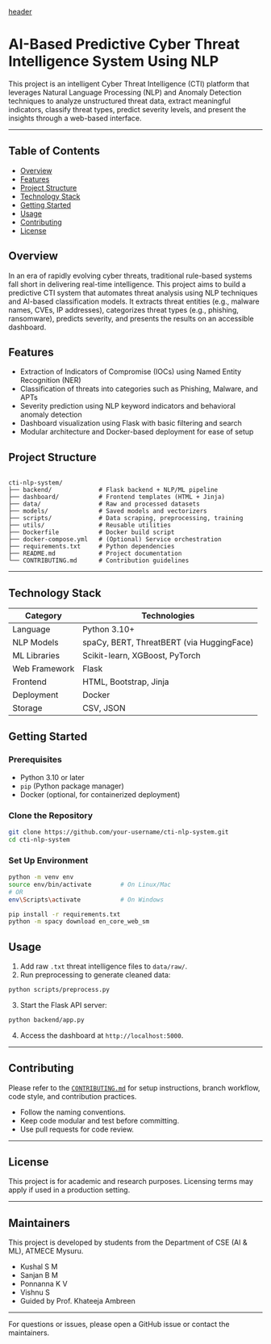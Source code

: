 [header](assets/header.png)

# AI-Based Predictive Cyber Threat Intelligence System Using NLP

This project is an intelligent Cyber Threat Intelligence (CTI) platform that leverages Natural Language Processing (NLP) and Anomaly Detection techniques to analyze unstructured threat data, extract meaningful indicators, classify threat types, predict severity levels, and present the insights through a web-based interface.

---

## Table of Contents

- [Overview](#overview)
- [Features](#features)
- [Project Structure](#project-structure)
- [Technology Stack](#technology-stack)
- [Getting Started](#getting-started)
- [Usage](#usage)
- [Contributing](#contributing)
- [License](#license)

## Overview

In an era of rapidly evolving cyber threats, traditional rule-based systems fall short in delivering real-time intelligence. This project aims to build a predictive CTI system that automates threat analysis using NLP techniques and AI-based classification models. It extracts threat entities (e.g., malware names, CVEs, IP addresses), categorizes threat types (e.g., phishing, ransomware), predicts severity, and presents the results on an accessible dashboard.

## Features

- Extraction of Indicators of Compromise (IOCs) using Named Entity Recognition (NER)
- Classification of threats into categories such as Phishing, Malware, and APTs
- Severity prediction using NLP keyword indicators and behavioral anomaly detection
- Dashboard visualization using Flask with basic filtering and search
- Modular architecture and Docker-based deployment for ease of setup

## Project Structure

```

cti-nlp-system/
├── backend/             # Flask backend + NLP/ML pipeline
├── dashboard/           # Frontend templates (HTML + Jinja)
├── data/                # Raw and processed datasets
├── models/              # Saved models and vectorizers
├── scripts/             # Data scraping, preprocessing, training
├── utils/               # Reusable utilities
├── Dockerfile           # Docker build script
├── docker-compose.yml   # (Optional) Service orchestration
├── requirements.txt     # Python dependencies
├── README.md            # Project documentation
└── CONTRIBUTING.md      # Contribution guidelines

```

---

## Technology Stack

| Category      | Technologies                              |
| ------------- | ----------------------------------------- |
| Language      | Python 3.10+                              |
| NLP Models    | spaCy, BERT, ThreatBERT (via HuggingFace) |
| ML Libraries  | Scikit-learn, XGBoost, PyTorch            |
| Web Framework | Flask                                     |
| Frontend      | HTML, Bootstrap, Jinja                    |
| Deployment    | Docker                                    |
| Storage       | CSV, JSON                                 |

## Getting Started

### Prerequisites

- Python 3.10 or later
- `pip` (Python package manager)
- Docker (optional, for containerized deployment)

### Clone the Repository

```bash
git clone https://github.com/your-username/cti-nlp-system.git
cd cti-nlp-system
```

### Set Up Environment

```bash
python -m venv env
source env/bin/activate        # On Linux/Mac
# OR
env\Scripts\activate           # On Windows

pip install -r requirements.txt
python -m spacy download en_core_web_sm
```

## Usage

1. Add raw `.txt` threat intelligence files to `data/raw/`.
2. Run preprocessing to generate cleaned data:

```bash
python scripts/preprocess.py
```

3. Start the Flask API server:

```bash
python backend/app.py
```

4. Access the dashboard at `http://localhost:5000`.

---

## Contributing

Please refer to the [`CONTRIBUTING.md`](CONTRIBUTING.md) for setup instructions, branch workflow, code style, and contribution practices.

- Follow the naming conventions.
- Keep code modular and test before committing.
- Use pull requests for code review.

---

## License

This project is for academic and research purposes. Licensing terms may apply if used in a production setting.

---

## Maintainers

This project is developed by students from the Department of CSE (AI & ML), ATMECE Mysuru.

- Kushal S M
- Sanjan B M
- Ponnanna K V
- Vishnu S
- Guided by Prof. Khateeja Ambreen

---

For questions or issues, please open a GitHub issue or contact the maintainers.
